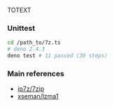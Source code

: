 TOTEXT

### Unittest

```bash
cd /path_to/7z.ts
# deno 2.4.3
deno test # 11 passed (30 steps)
```

### Main references

- [ip7z/7zip]
- [xseman/lzma1]

[ip7z/7zip]: https://github.com/ip7z/7zip
[xseman/lzma1]: https://github.com/xseman/lzma1
